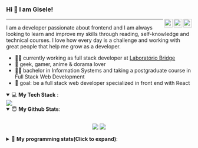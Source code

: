 <h3>Hi 👋 I am Gisele!</h3>

[<img align="right" width="23rem" src="https://image.flaticon.com/icons/svg/1384/1384063.svg"/>](https://www.instagram.com/gisabernardess/)
[<img align="right" width="23rem" src="https://image.flaticon.com/icons/svg/1384/1384065.svg"/>](https://twitter.com/gisabernardess)
[<img align="right" width="23rem" src="https://image.flaticon.com/icons/svg/174/174857.svg"/>](https://www.linkedin.com/in/gisabernardess/)

---

I am a developer passionate about frontend and I am always looking to learn and improve my skills through reading, self-knowledge and technical courses. I love how every day is a challenge and working with great people that help me grow as a developer.

- 👩‍💻 currently working as full stack developer at <a href="https://bridge.ufsc.br/" rel="nofollow">Laboratório Bridge</a>
- 💜 geek, gamer, anime & dorama lover
- 👩‍🎓 bachelor in Information Systems and taking a postgraduate course in Full Stack Web Development
- 🚀 goal: be a full stack web developer specialized in front end with React

<details open>
  <summary>💻 <b>My Tech Stack</b> :</summary>
  <img src="https://img.shields.io/badge/git%20-%23F05033.svg?&style=for-the-badge&logo=git&logoColor=white"/>
</details>

<details open>
  <summary> 😇 <b>My Github Stats</b>: </summary>
  <br>
  <p align="center">
  <img src="https://github-readme-stats.vercel.app/api?username=gisabernardess&show_icons=true&include_all_commits=true&count_private=true&&hide=issues&theme=radical"/>
  <img src = "https://github-readme-stats.vercel.app/api/top-langs/?username=gisabernardess&layout=compact&theme=tokyonight">
  </p>

</details>

<details>
  <summary>🤖 <b>My programming stats(Click to expand)</b>: </summary>

  <!--START_SECTION:waka-->
  <!--END_SECTION:waka-->
</details>
